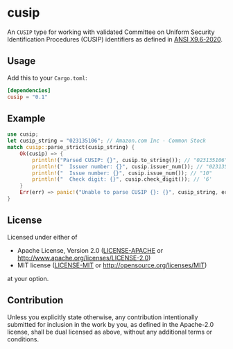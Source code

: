 cusip
====
An `CUSIP` type for working with validated Committee on Uniform Security Identification Procedures (CUSIP) identifiers
as defined in [ANSI X9.6-2020](https://webstore.ansi.org/standards/ascx9/ansix92020).

## Usage

Add this to your `Cargo.toml`:

```toml
[dependencies]
cusip = "0.1"
```


## Example

```rust
use cusip;
let cusip_string = "023135106"; // Amazon.com Inc - Common Stock
match cusip::parse_strict(cusip_string) {
    Ok(cusip) => {
        println!("Parsed CUSIP: {}", cusip.to_string()); // "023135106"
        println!("  Issuer number: {}", cusip.issuer_num()); // "023135"
        println!("  Issue number: {}", cusip.issue_num()); // "10"
        println!("  Check digit: {}", cusip.check_digit()); // '6'
    }
    Err(err) => panic!("Unable to parse CUSIP {}: {}", cusip_string, err),
}
```

## License

Licensed under either of

 * Apache License, Version 2.0
   ([LICENSE-APACHE](LICENSE-APACHE) or http://www.apache.org/licenses/LICENSE-2.0)
 * MIT license
   ([LICENSE-MIT](LICENSE-MIT) or http://opensource.org/licenses/MIT)

at your option.


## Contribution

Unless you explicitly state otherwise, any contribution intentionally submitted
for inclusion in the work by you, as defined in the Apache-2.0 license, shall be
dual licensed as above, without any additional terms or conditions.
